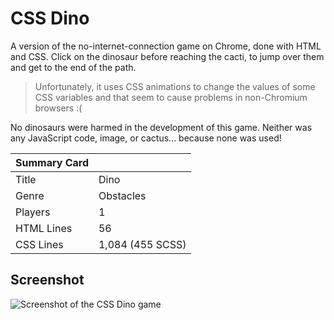 # CSS Dino

A version of the no-internet-connection game on Chrome, done with HTML and CSS. Click on the dinosaur before reaching the cacti, to jump over them and get to the end of the path.

> Unfortunately, it uses CSS animations to change the values of some CSS variables and that seem to cause problems in non-Chromium browsers :(

No dinosaurs were harmed in the development of this game. Neither was any JavaScript code, image, or cactus... because none was used!

| Summary Card | |
|--------------|-|
| Title | Dino |
| Genre | Obstacles |
| Players | 1 |
| HTML Lines | 56 |
| CSS Lines | 1,084 (455 SCSS) |

## Screenshot

![Screenshot of the CSS Dino game](https://github.com/alvaromontoro/CSS-Games/blob/master/games/dino/dino.jpg?raw=true)
